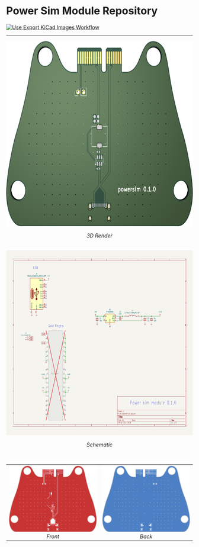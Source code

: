 # Power Sim Module Repository

[![Use Export KiCad Images Workflow](../../actions/workflows/use-export-kicad.yml/badge.svg)](../../actions/workflows/use-export-kicad.yml)

---

<div align="center">

  <div>
    <img src="images/board.png" alt="3D Render" height="500"><br>
    <p><em>3D Render</em></p>
  </div>
  <br>

  <div>
    <img src="images/sch.svg" alt="Schematic" height="500"><br>
    <p><em>Schematic</em></p>
  </div>
  <br>

<table>
  <tr>
    <td align="center">
      <img src="images/pcbf.png" alt="Front" width="300"><br>
      <em>Front</em>
    </td>
    <td align="center">
      <img src="images/pcbb.png" alt="Back" width="300"><br>
      <em>Back</em>
    </td>
  </tr>
</table>

</div>
